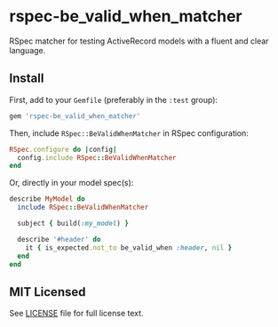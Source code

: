 # rspec-be_valid_when_matcher

RSpec matcher for testing ActiveRecord models with a fluent and clear language.

## Install

First, add to your `Gemfile` (preferably in the `:test` group):

```ruby
gem 'rspec-be_valid_when_matcher'
```

Then, include `RSpec::BeValidWhenMatcher` in RSpec configuration:

```ruby
RSpec.configure do |config|
  config.include RSpec::BeValidWhenMatcher
end
```

Or, directly in your model spec(s):

```ruby
describe MyModel do
  include RSpec::BeValidWhenMatcher

  subject { build(:my_model) }

  describe '#header' do
    it { is_expected.not_to be_valid_when :header, nil }
  end
end
```

## MIT Licensed

See [LICENSE](https://github.com/mtuchowski/rspec-be_valid_when_matcher/blob/master/LICENSE) file
for full license text.
